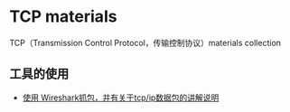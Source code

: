 # TCP materials

TCP（Transmission Control Protocol，传输控制协议）materials collection

## 工具的使用

- [使用 Wireshark抓包，并有关于tcp/ip数据包的讲解说明](https://my.oschina.net/u/658658/blog/417739)
